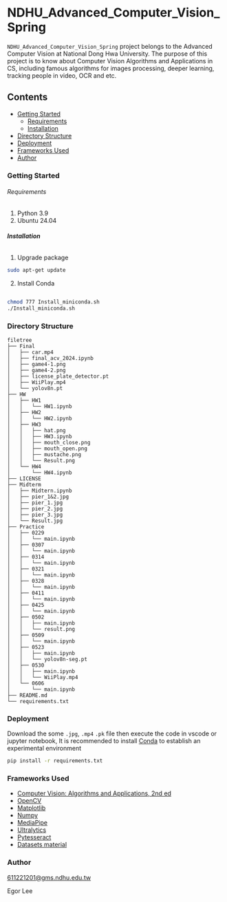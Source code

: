 # NDHU_Advanced_Computer_Vision_Spring

`NDHU_Advanced_Computer_Vision_Spring` project belongs to the Advanced Computer Vision at National Dong Hwa University. The purpose of this project is to know about Computer Vision Algorithms and Applications in CS, including famous algorithms for images processing, deeper learning, tracking people in video, OCR and etc.

## Contents

- [Getting Started](#Getting-Started)
  - [Requirements](#Requirements)
  - [Installation](#Installation)
- [Directory Structure](#Directory-Structure)
- [Deployment](#Deployment)
- [Frameworks Used](#Frameworks-Used)
- [Author](#Author)

### Getting Started

###### Requirements

1. Python 3.9
2. Ubuntu 24.04

###### **Installation**

1. Upgrade package

```sh
sudo apt-get update
```

2. Install Conda

```sh

chmod 777 Install_miniconda.sh
./Install_miniconda.sh
```

### Directory Structure

```
filetree 
├── Final
│   ├── car.mp4
│   ├── final_acv_2024.ipynb
│   ├── game4-1.png
│   ├── game4-2.png
│   ├── license_plate_detector.pt
│   ├── WiiPlay.mp4
│   └── yolov8n.pt
├── HW
│   ├── HW1
│   │   └── HW1.ipynb
│   ├── HW2
│   │   └── HW2.ipynb
│   ├── HW3
│   │   ├── hat.png
│   │   ├── HW3.ipynb
│   │   ├── mouth_close.png
│   │   ├── mouth_open.png
│   │   ├── mustache.png
│   │   └── Result.png
│   └── HW4
│       └── HW4.ipynb
├── LICENSE
├── Midterm
│   ├── Midtern.ipynb
│   ├── pier_1&2.jpg
│   ├── pier_1.jpg
│   ├── pier_2.jpg
│   ├── pier_3.jpg
│   └── Result.jpg
├── Practice
│   ├── 0229
│   │   └── main.ipynb
│   ├── 0307
│   │   └── main.ipynb
│   ├── 0314
│   │   └── main.ipynb
│   ├── 0321
│   │   └── main.ipynb
│   ├── 0328
│   │   └── main.ipynb
│   ├── 0411
│   │   └── main.ipynb
│   ├── 0425
│   │   └── main.ipynb
│   ├── 0502
│   │   ├── main.ipynb
│   │   └── result.png
│   ├── 0509
│   │   └── main.ipynb
│   ├── 0523
│   │   ├── main.ipynb
│   │   └── yolov8n-seg.pt
│   ├── 0530
│   │   ├── main.ipynb
│   │   └── WiiPlay.mp4
│   └── 0606
│       └── main.ipynb
├── README.md
└── requirements.txt
```

### Deployment

Download the some `.jpg`, `.mp4` `.pk` file then execute the code in vscode or jupyter notebook, It is recommended to install [Conda](https://hackmd.io/MkLFRrbqRbCYlf0k2FvTRg) to establish an experimental environment

```sh
pip install -r requirements.txt
```

### Frameworks Used

- [Computer Vision: Algorithms and Applications, 2nd ed](https://szeliski.org/Book/)
- [OpenCV](https://opencv.org/)
- [Matplotlib](https://matplotlib.org/stable/)
- [Numpy](https://numpy.org/)
- [MediaPipe](https://ai.google.dev/edge/mediapipe/solutions/guide)
- [Ultralytics](https://docs.ultralytics.com/#yolo-a-brief-history)
- [Pytesseract](https://pytesseract.readthedocs.io/en/latest/)
- [Datasets material](https://drive.google.com/drive/folders/1nJU1rYG76jVpoCnF2CXt6EMFI4tj11Cr)

### Author

611221201@gms.ndhu.edu.tw

Egor Lee
